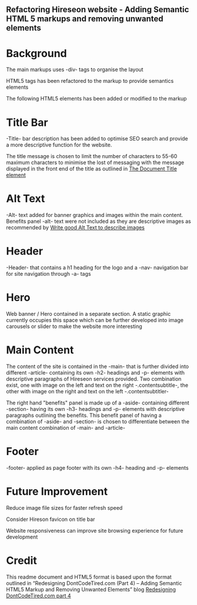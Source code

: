 ## Refactoring Hireseon website - Adding Semantic HTML 5 markups and removing unwanted elements

# Background

The main markups uses -div- tags to organise the layout

HTML5 tags has been refactored to the markup to provide semantics elements

The following HTML5 elements has been added or modified to the markup

# Title Bar

-Title- bar description has been added to optimise SEO search and provide a more descriptive function for the website.

The title message is chosen to limit the number of characters to 55-60 maximum characters to minimise the lost of messaging with the message displayed in the front end of the title as outlined in [The Document Title element]( https://developer.mozilla.org/en-US/docs/Web/HTML/Element/title)

# Alt Text

-Alt- text added for banner graphics and images within the main content. Benefits panel -alt- text were not included as they are descriptive images as recommended by [Write good Alt Text to describe images]( https://accessibility.huit.harvard.edu/describe-content-images)

# Header

-Header- that contains a h1 heading for the logo and a -nav- navigation bar for site navigation through -a- tags

# Hero

Web banner / Hero contained in a separate section. A static graphic currently occupies this space which can be further developed into image carousels or slider to make the website more interesting

# Main Content

The content of the site is contained in the -main- that is further divided into different -article- containing its own -h2- headings and -p- elements with descriptive paragraphs of Hireseon services provided. Two combination exist, one with image on the left and text on the right -.contentsubtitle-, the other with image on the right and text on the left -.contentsubtitler-

The right hand "benefits" panel is made up of a -aside- containing different -section- having its own -h3- headings and -p- elements with descriptive paragraphs outlining the benefits. This benefit panel of having a combination of -aside- and -section- is chosen to differentiate between the main content combination of -main- and -article-

# Footer

-footer- applied as page footer with its own -h4- heading and -p- elements

# Future Improvement

Reduce image file sizes for faster refresh speed 

Consider Hireson favicon on title bar

Website responsiveness can improve site browsing experience for future development

# Credit

This readme document and HTML5 format is based upon the format outlined in “Redesigning DontCodeTired.com (Part 4) – Adding Semantic HTML5 Markup and Removing Unwanted Elements” blog [Redesigning DontCodeTired.com part 4]( http://dontcodetired.com/blog/post/Redesigning-DontCodeTiredCom-%28Part-4%29-Adding-Semantic-HTML-5-Markup-and-Removing-Unwanted-Elements)






